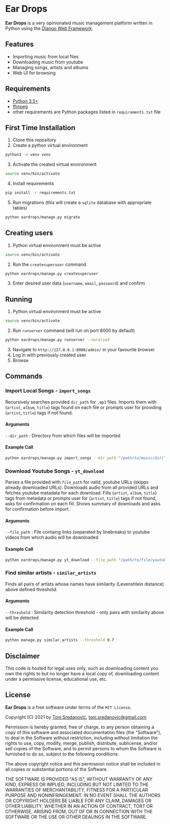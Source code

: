 # Ear Drops

**Ear Drops** is a very opinionated music management platform written in Python using the [Django Web Framework](https://www.djangoproject.com/).


## Features

- Importing music from local files
- Downloading music from youtube
- Managing songs, artists and albums
- Web UI for browsing


## Requirements

- [Python 3.5+](https://www.python.org/downloads/)
- [ffmpeg](https://www.ffmpeg.org/download.html)
- other requirements are Python packages listed in `requirements.txt` file


## First Time Installation

1. Clone this repository
2. Create a python virtual environment
```bash
python3 -m venv venv
```
3. Activate the created virtual environment
```bash
source venv/bin/activate
```
4. Install requirements
```bash
pip install -r requirements.txt
```
5. Run migrations (this will create a `sqlite` database with appropriate tables)
```bash
python eardrops/manage.py migrate
```


## Creating users
1. Python virtual environment must be active
```bash
source venv/bin/activate
```
2. Run the `createsuperuser` command
```bash
python eardrops/manage.py createsuperuser
```
3. Enter desired user data (`username`, `email`, `password`) and confirm


## Running
1. Python virtual environment must be active
```bash
source venv/bin/activate
```
2. Run `runserver` command (will run on port 8000 by default)
```bash
python eardrops/manage.py runserver --noreload
```
3. Navigate to `http://127.0.0.1:8000/admin/` in your favourite browser
4. Log in with previously created user
5. Browse


## Commands

### Import Local Songs - `import_songs`

Recursively searches provided `dir_path` for `.mp3` files. 
Imports them with (`artist`, `album`, `title`) tags found on each file 
or prompts user for providing (`artist`, `title`) tags if not found.

#### Arguments
`--dir_path` : Directory from which files will be imported

#### Example Call
```bash
python eardrops/manage.py import_songs --dir_path "/path/to/music/dir/"
```

### Download Youtube Songs - `yt_download`

Parses a file provided with `file_path` for valid, youtube URLs (skipps already downloaded URLs).
Downloads audio from all provided URLs and fetches youtube metadata for each download. 
Fills (`artist`, `album`, `title`) tags from metadata or prompts user for (`artist`, `title`) tags if not found, asks for confirmation on each fill.
Shows summary of downloads and asks for confirmation before import.

#### Arguments
`--file_path` : File containg links (separated by linebreaks) to youtube videos from which audio will be downloaded

#### Example Call
```bash
python eardrops/manage.py yt_download --file_path "/path/to/file/youtube_urls.txt"
```

### Find similar artists - `similar_artists`

Finds all pairs of artists whose names have similarity (Levenshtein distance) above defined threshold.

#### Arguments
`--threshold` : Similarity detection threshold - only pairs with similarity above will be detected

#### Example Call
```bash
python manage.py similar_artists --threshold 0.7
```


## Disclaimer

This code is hosted for legal uses only, such as downloading content you own the rights to but no longer have a local copy of, downloading content under a permissive license, educational use, etc.

## License

**Ear Drops** is a free software under terms of the `MIT License`.

Copyright (C) 2021 by [Toni Sredanović](https://tsredanovic.github.io/), toni.sredanovic@gmail.com

Permission is hereby granted, free of charge, to any person obtaining a copy
of this software and associated documentation files (the "Software"), to deal
in the Software without restriction, including without limitation the rights
to use, copy, modify, merge, publish, distribute, sublicense, and/or sell
copies of the Software, and to permit persons to whom the Software is
furnished to do so, subject to the following conditions:

The above copyright notice and this permission notice shall be included in all
copies or substantial portions of the Software.

THE SOFTWARE IS PROVIDED "AS IS", WITHOUT WARRANTY OF ANY KIND, EXPRESS OR
IMPLIED, INCLUDING BUT NOT LIMITED TO THE WARRANTIES OF MERCHANTABILITY,
FITNESS FOR A PARTICULAR PURPOSE AND NONINFRINGEMENT. IN NO EVENT SHALL THE
AUTHORS OR COPYRIGHT HOLDERS BE LIABLE FOR ANY CLAIM, DAMAGES OR OTHER
LIABILITY, WHETHER IN AN ACTION OF CONTRACT, TORT OR OTHERWISE, ARISING FROM,
OUT OF OR IN CONNECTION WITH THE SOFTWARE OR THE USE OR OTHER DEALINGS IN THE
SOFTWARE.
